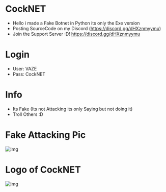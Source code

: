 # CockNET
- Hello i made a Fake Botnet in Python its only the Exe version
- Posting SourceCode on my Discord (https://discord.gg/dHXznmyymu)
- Join the Support Server :D! https://discord.gg/dHXznmyymu
# Login
- User: VAZE
- Pass: CockNET
# Info
- Its Fake (Its not Attacking its only Saying but not doing it)
- Troll Others :D
# Fake Attacking Pic
![img](https://cdn.discordapp.com/attachments/857363694916206642/857373531717238814/unknown.png)
# Logo of CockNET
![img](https://cdn.discordapp.com/attachments/857363694916206642/857365845918351390/logo_200x200.png)
